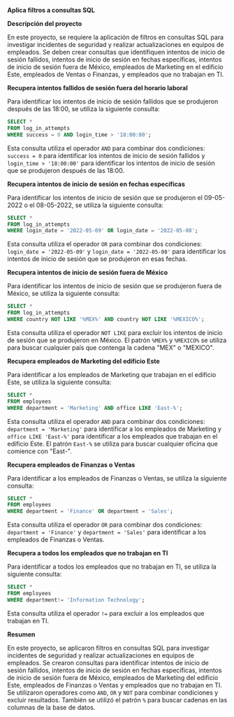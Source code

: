 **Aplica filtros a consultas SQL**

**Descripción del proyecto**

En este proyecto, se requiere la aplicación de filtros en consultas SQL para investigar incidentes de seguridad y realizar actualizaciones en equipos de empleados. Se deben crear consultas que identifiquen intentos de inicio de sesión fallidos, intentos de inicio de sesión en fechas específicas, intentos de inicio de sesión fuera de México, empleados de Marketing en el edificio Este, empleados de Ventas o Finanzas, y empleados que no trabajan en TI.

**Recupera intentos fallidos de sesión fuera del horario laboral**

Para identificar los intentos de inicio de sesión fallidos que se produjeron después de las 18:00, se utiliza la siguiente consulta:

```sql
SELECT *
FROM log_in_attempts
WHERE success = 0 AND login_time > '18:00:00';
```

Esta consulta utiliza el operador `AND` para combinar dos condiciones: `success = 0` para identificar los intentos de inicio de sesión fallidos y `login_time > '18:00:00'` para identificar los intentos de inicio de sesión que se produjeron después de las 18:00.

**Recupera intentos de inicio de sesión en fechas específicas**

Para identificar los intentos de inicio de sesión que se produjeron el 09-05-2022 o el 08-05-2022, se utiliza la siguiente consulta:

```sql
SELECT *
FROM log_in_attempts
WHERE login_date = '2022-05-09' OR login_date = '2022-05-08';
```

Esta consulta utiliza el operador `OR` para combinar dos condiciones: `login_date = '2022-05-09'` y `login_date = '2022-05-08'` para identificar los intentos de inicio de sesión que se produjeron en esas fechas.

**Recupera intentos de inicio de sesión fuera de México**

Para identificar los intentos de inicio de sesión que se produjeron fuera de México, se utiliza la siguiente consulta:

```sql
SELECT *
FROM log_in_attempts
WHERE country NOT LIKE '%MEX%' AND country NOT LIKE '%MEXICO%';
```

Esta consulta utiliza el operador `NOT LIKE` para excluir los intentos de inicio de sesión que se produjeron en México. El patrón `%MEX%` y `%MEXICO%` se utiliza para buscar cualquier país que contenga la cadena "MEX" o "MEXICO".

**Recupera empleados de Marketing del edificio Este**

Para identificar a los empleados de Marketing que trabajan en el edificio Este, se utiliza la siguiente consulta:

```sql
SELECT *
FROM employees
WHERE department = 'Marketing' AND office LIKE 'East-%';
```

Esta consulta utiliza el operador `AND` para combinar dos condiciones: `department = 'Marketing'` para identificar a los empleados de Marketing y `office LIKE 'East-%'` para identificar a los empleados que trabajan en el edificio Este. El patrón `East-%` se utiliza para buscar cualquier oficina que comience con "East-".

**Recupera empleados de Finanzas o Ventas**

Para identificar a los empleados de Finanzas o Ventas, se utiliza la siguiente consulta:

```sql
SELECT *
FROM employees
WHERE department = 'Finance' OR department = 'Sales';
```

Esta consulta utiliza el operador `OR` para combinar dos condiciones: `department = 'Finance'` y `department = 'Sales'` para identificar a los empleados de Finanzas o Ventas.

**Recupera a todos los empleados que no trabajan en TI**

Para identificar a todos los empleados que no trabajan en TI, se utiliza la siguiente consulta:

```sql
SELECT *
FROM employees
WHERE department!= 'Information Technology';
```

Esta consulta utiliza el operador `!=` para excluir a los empleados que trabajan en TI.

**Resumen**

En este proyecto, se aplicaron filtros en consultas SQL para investigar incidentes de seguridad y realizar actualizaciones en equipos de empleados. Se crearon consultas para identificar intentos de inicio de sesión fallidos, intentos de inicio de sesión en fechas específicas, intentos de inicio de sesión fuera de México, empleados de Marketing del edificio Este, empleados de Finanzas o Ventas y empleados que no trabajan en TI. Se utilizaron operadores como `AND`, `OR` y `NOT` para combinar condiciones y excluir resultados. También se utilizó el patrón `%` para buscar cadenas en las columnas de la base de datos.